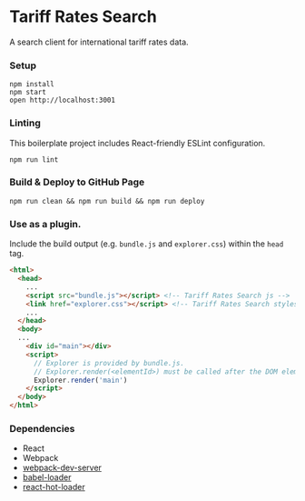 Tariff Rates Search
=====================

A search client for international tariff rates data.

### Setup

```
npm install
npm start
open http://localhost:3001
```

### Linting

This boilerplate project includes React-friendly ESLint configuration.

```
npm run lint
```

### Build & Deploy to GitHub Page

```
npm run clean && npm run build && npm run deploy
```

### Use as a plugin.

Include the build output (e.g. `bundle.js` and `explorer.css`) within the `head` tag.
```html
<html>
  <head>
    ...
    <script src="bundle.js"></script> <!-- Tariff Rates Search js -->
    <link href="explorer.css"></script> <!-- Tariff Rates Search styles -->
    ...
  </head>
  <body>
  ...
    <div id="main"></div>
    <script>
      // Explorer is provided by bundle.js.
      // Explorer.render(<elementId>) must be called after the DOM element.
      Explorer.render('main')
    </script>
  </body>
</html>
```

### Dependencies

* React
* Webpack
* [webpack-dev-server](https://github.com/webpack/webpack-dev-server)
* [babel-loader](https://github.com/babel/babel-loader)
* [react-hot-loader](https://github.com/gaearon/react-hot-loader)
